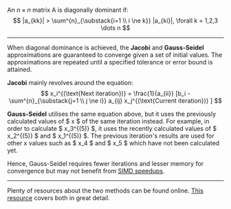An $n \times n$ matrix A is diagonally dominant if:
$$
|a_{kk}| > \sum^{n}_{\substack{i=1 \\ i \ne k}} |a_{ki}|, \forall k = 1,2,3 \dots n
$$

***

When diagonal dominance is achieved, the **Jacobi** and **Gauss-Seidel** approximations are guaranteed to converge given a set of initial values. The approximations are repeated until a specified tolerance or error bound is attained.

**Jacobi** mainly revolves around the equation:
$$
x_i^{(\text{Next iteration})} = \frac{1}{a_{ii}} [b_i - \sum^{n}_{\substack{j=1 \\ j \ne i}} a_{ij} x_j^{(\text{Current iteration})} ]
$$

**Gauss-Seidel** utilises the same equation above, but it uses the previously calculated values of $ x $ of the same iteration instead. For example, in order to calculate $ x_3^{(5)} $, it uses the recently calculated values of $ x_2^{(5)} $ and $ x_1^{(5)} $. The previous iteration's results are used for other x values such as $ x_4 $ and $ x_5 $ which have not been calculated yet.

Hence, Gauss-Seidel requires fewer iterations and lesser memory for convergence but may not benefit from [SIMD speedups](https://en.wikipedia.org/wiki/SIMD).

***

Plenty of resources about the two methods can be found online. [This resource](https://www3.nd.edu/~zxu2/acms40390F12/Lec-7.3.pdf) covers both in great detail.